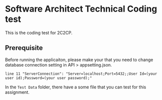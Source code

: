 Software Architect Technical Coding test
=============

This is the coding test for 2C2CP.

Prerequisite
-----------
Before running the applicaiton, please make your that you need to change database connection setting in API > appsetting.json.

```
line 11 "ServerConnection": "Server=localhost;Port=5432;;User Id=(your user id);Password=(your user password);"
```

In the `Test Data` folder, there have a some file that you can test for this assignment.

